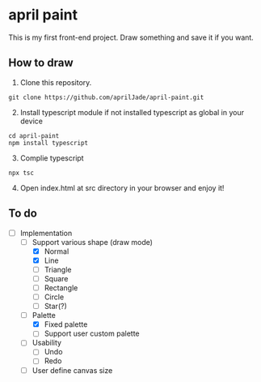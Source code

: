 # april paint
This is my first front-end project. Draw something and save it if you want.

## How to draw
1. Clone this repository.
```
git clone https://github.com/aprilJade/april-paint.git
```
2. Install typescript module if not installed typescript as global in your device
```
cd april-paint
npm install typescript
```
3. Complie typescript
```
npx tsc
```
4. Open index.html at src directory in your browser and enjoy it!

## To do
- [ ] Implementation
    - [ ] Support various shape (draw mode)
        - [x] Normal
        - [x] Line
        - [ ] Triangle
        - [ ] Square
        - [ ] Rectangle
        - [ ] Circle
        - [ ] Star(?)
    - [ ] Palette
        - [x] Fixed palette
        - [ ] Support user custom palette
    - [ ] Usability
        - [ ] Undo
        - [ ] Redo
    - [ ] User define canvas size 